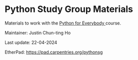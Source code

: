 # Python Study Group Materials

Materials to work with the [Python for Everybody
](https://www.py4e.com/) course.

Maintainer: Justin Chun-ting Ho

Last update: 22-04-2024

EtherPad: https://pad.carpentries.org/pythonsg
